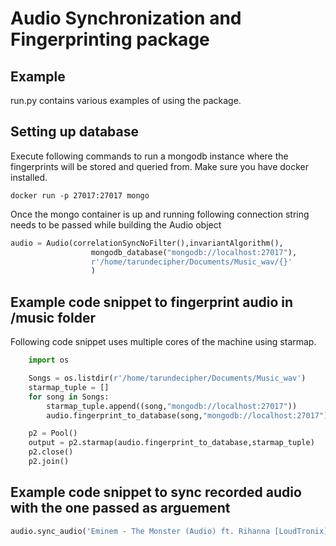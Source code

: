 # Audio Synchronization and Fingerprinting package
## Example
run.py contains various examples of using the package.

## Setting up database
Execute following commands to run a mongodb instance 
where the fingerprints will be stored and queried from.
Make sure you have docker installed.
```commandline
docker run -p 27017:27017 mongo
```
Once the mongo container is up and running following 
connection string needs to be passed while building the
Audio object
```python
audio = Audio(correlationSyncNoFilter(),invariantAlgorithm(),
                  mongodb_database("mongodb://localhost:27017"),
                  r'/home/tarundecipher/Documents/Music_wav/{}'
                  )
```

## Example code snippet to fingerprint audio in /music folder
Following code snippet uses multiple cores of the machine 
using starmap.
```python
    import os

    Songs = os.listdir(r'/home/tarundecipher/Documents/Music_wav')
    starmap_tuple = []
    for song in Songs:
        starmap_tuple.append((song,"mongodb://localhost:27017"))
        audio.fingerprint_to_database(song,"mongodb://localhost:27017")

    p2 = Pool()
    output = p2.starmap(audio.fingerprint_to_database,starmap_tuple)
    p2.close()
    p2.join()
```

## Example code snippet to sync recorded audio with the one passed as arguement
```python
audio.sync_audio('Eminem - The Monster (Audio) ft. Rihanna [LoudTronix] [HQ].wav')
```